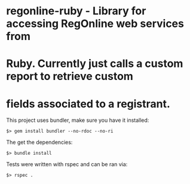 # regonline-ruby - Library for accessing RegOnline web services from
# Ruby.  Currently just calls a custom report to retrieve custom
# fields associated to a registrant.

This project uses bundler, make sure you have it installed:

`$> gem install bundler --no-rdoc --no-ri`

The get the dependencies:

`$> bundle install`

Tests were written with rspec and can be ran via:

`$> rspec .`
